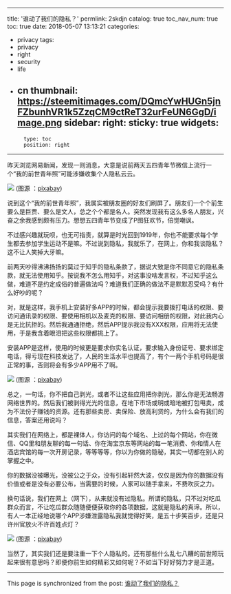 
---
title: '谁动了我们的隐私？'
permlink: 2skdjn
catalog: true
toc_nav_num: true
toc: true
date: 2018-05-07 13:13:21
categories:
- privacy
tags:
- privacy
- right
- security
- life
- cn
thumbnail: https://steemitimages.com/DQmcYwHUGn5jnFZbunhVR1k5ZzqCM9ctReT32urFeUN6GgD/image.png
sidebar:
    right:
        sticky: true
widgets:
    -
        type: toc
        position: right
---


昨天浏览网易新闻，发现一则消息，大意是说前两天五四青年节微信上流行一个“我的前世青年照”可能涉嫌收集个人隐私云云。

![](https://steemitimages.com/DQmcYwHUGn5jnFZbunhVR1k5ZzqCM9ctReT32urFeUN6GgD/image.png)
(图源 ：[pixabay](https://pixabay.com))

说到这个“我的前世青年照”，我属实被朋友圈的好友们刷屏了。朋友们一个个前生要么是巨贾、要么是文人，总之个个都是名人。突然发现我有这么多名人朋友，兴奋之余我感到颇有压力。想想五四青年节变成了P图狂欢节，倍觉嘲讽。

不过感兴趣就玩呗，也无可指责，就算是时光回到1919年，你也不能要求每个学生都去参加学生运动不是嘛。不过说到隐私，我就乐了，在网上，你和我谈隐私？这不让人笑掉大牙嘛。

前两天吵得沸沸扬扬的莫过于知乎的隐私条款了，据说大致是你不同意它的隐私条款，就无法使用知乎。按说我不怎么用知乎，对这事没啥发言权，不过知乎这么做，难道不是约定成俗的普遍做法吗？难道我们正确的做法不是默默忍受吗？有什么好吵的呢？

对，就是这样，我手机上安装好多APP的时候，都会提示我要拨打电话的权限、要访问通讯录的权限、要使用相机以及麦克的权限、要访问相册的权限，对此我内心是无比抗拒的。然后我通通拒绝，然后APP提示我没有XXX权限，应用将无法使用，于是我含着眼泪把这些权限都挑上了。

安装APP是这样，使用的时候更是要求你实名认证，要求输入身份证号、要求绑定电话，得亏现在科技发达了，人民的生活水平也提高了，有个一两个手机号码是很正常的事，否则将会有多少APP用不了啊。

![](https://steemitimages.com/DQmatNs46QEDHyv8CiP2YkhCLUaJyRFkJHo2Jvoy2Ec9HVK/image.png)
(图源 ：[pixabay](https://pixabay.com))

总之，一句话，你不把自己剥光，或者不让这些应用把你剥光，那么你是无法畅游网络世界的。然后我们被剥得光光的信息，在地下市场或明或暗地被打包甩卖，成为不法份子赚钱的资源。还有那些卖房、卖保险、放高利贷的，为什么会有我们的信息，答案还用说吗？

其实我们在网络上，都是裸体人，你访问的每个域名、上过的每个网站，你在微信、QQ里和朋友聊的每一句话、你在淘宝京东等网站的每一笔消费、你和情人在酒店宾馆的每一次开房记录，等等等等，你以为你做的隐秘，其实一切都在别人的掌握之中。

你的数据没被曝光，没被公之于众，没有引起轩然大波，仅仅是因为你的数据没有价值或者是没有必要公布，当需要的时候，人家可以随手拿来，不费吹灰之力。

换句话说，我们在网上（网下），从来就没有过隐私。所谓的隐私，只不过对吃瓜群众而言，不让吃瓜群众随随便便获取你的各项数据，这就是隐私的真谛。所以，有人一本正经地说哪个APP涉嫌泄露隐私我就觉得好笑，是五十步笑百步，还是只许州官放火不许百姓点灯？

![](https://steemitimages.com/DQmQ1t5RUihxDsxRwAUNy3mYTQuR6isFh1coswbs8F5uyUh/image.png)
(图源 ：[pixabay](https://pixabay.com))

当然了，其实我们还是要注重一下个人隐私的。还有那些什么乱七八糟的前世照玩起来很有意思吗？即便你前生如何精彩又如何呢？不如当下好好努力才是正道。

- - -

This page is synchronized from the post: [谁动了我们的隐私？](https://steemit.com/@oflyhigh/2skdjn)
